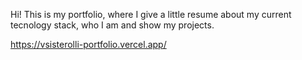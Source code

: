 Hi! This is my portfolio, where I give a little resume about my current tecnology stack, who I am and show my projects.

https://vsisterolli-portfolio.vercel.app/